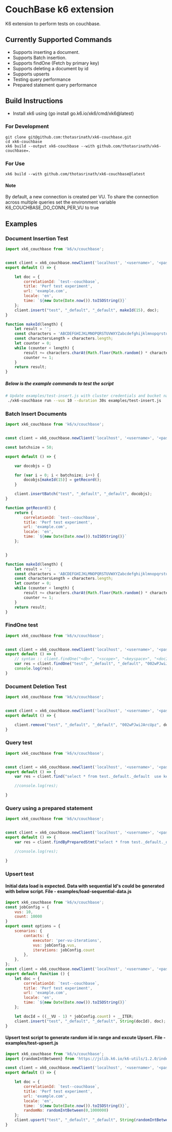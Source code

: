 # CouchBase k6 extension

K6 extension to perform tests on couchbase.

## Currently Supported Commands

- Supports inserting a document.
- Supports Batch insertion.
- Supports findOne (Fetch by primary key)
- Supports deleting a document by id
- Supports upserts
- Testing query performance
- Prepared statement query performance

## Build Instructions

- Install xk6 using (go install go.k6.io/xk6/cmd/xk6@latest)
### For Development
```shell
git clone git@github.com:thotasrinath/xk6-couchbase.git
cd xk6-couchbase
xk6 build --output xk6-couchbase --with github.com/thotasrinath/xk6-couchbase=.
```
### For Use
```shell
xk6 build --with github.com/thotasrinath/xk6-couchbase@latest
```

#### Note

By default, a new connection is created per VU.
To share the connection across multiple queries set the environment variable K6_COUCHBASE_DO_CONN_PER_VU to true

## Examples
### Document Insertion Test
```js
import xk6_couchbase from 'k6/x/couchbase';


const client = xk6_couchbase.newClient('localhost', '<username>', '<password>');
export default () => {

    let doc = {
        correlationId: `test--couchbase`,
        title: 'Perf test experiment',
        url: 'example.com',
        locale: 'en',
        time: `${new Date(Date.now()).toISOString()}`
    };
    client.insert("test", "_default", "_default", makeId(15), doc);
}

function makeId(length) {
    let result = '';
    const characters = 'ABCDEFGHIJKLMNOPQRSTUVWXYZabcdefghijklmnopqrstuvwxyz0123456789';
    const charactersLength = characters.length;
    let counter = 0;
    while (counter < length) {
        result += characters.charAt(Math.floor(Math.random() * charactersLength));
        counter += 1;
    }
    return result;
}

```
##### Below is the example commands to test the script
```bash
# Update examples/test-insert.js with cluster credentials and bucket name
 ./xk6-couchbase run --vus 10 --duration 30s examples/test-insert.js
```

### Batch Insert Documents
```js
import xk6_couchbase from 'k6/x/couchbase';


const client = xk6_couchbase.newClient('localhost', '<username>', '<password>');

const batchsize = 50;

export default () => {

    var docobjs = {}

    for (var i = 0; i < batchsize; i++) {
        docobjs[makeId(15)] = getRecord();
    }

    client.insertBatch("test", "_default", "_default", docobjs);
}

function getRecord() {
    return {
        correlationId: `test--couchbase`,
        title: 'Perf test experiment',
        url: 'example.com',
        locale: 'en',
        time: `${new Date(Date.now()).toISOString()}`
    };


}

function makeId(length) {
    let result = '';
    const characters = 'ABCDEFGHIJKLMNOPQRSTUVWXYZabcdefghijklmnopqrstuvwxyz0123456789';
    const charactersLength = characters.length;
    let counter = 0;
    while (counter < length) {
        result += characters.charAt(Math.floor(Math.random() * charactersLength));
        counter += 1;
    }
    return result;
}

```
### FindOne test
```js
import xk6_couchbase from 'k6/x/couchbase';


const client = xk6_couchbase.newClient('localhost', '<username>', '<password>');
export default () => {
    // syntax :: client.findOne("<db>", "<scope>", "<keyspace>", "<docId>");
    var res = client.findOne("test", "_default", "_default", "002wPJwiJArcUpz");
    console.log(res);
}

```

### Document Deletion Test
```js
import xk6_couchbase from 'k6/x/couchbase';


const client = xk6_couchbase.newClient('localhost', '<username>', '<password>');
export default () => {

    client.remove("test", "_default", "_default", "002wPJwiJArcUpz", doc);
}

```

### Query test
```js
import xk6_couchbase from 'k6/x/couchbase';


const client = xk6_couchbase.newClient('localhost', '<username>', '<password>');
export default () => {
    var res = client.find("select * from test._default._default  use keys \"00096zszpZaT47X\"");

    //console.log(res);

}
```

### Query using a prepared statement 
```js
import xk6_couchbase from 'k6/x/couchbase';


const client = xk6_couchbase.newClient('localhost', '<username>', '<password>');
export default () => {
    var res = client.findByPreparedStmt("select * from test._default._default  use keys \"00096zszpZaT47X\"");

    //console.log(res);

}
```

### Upsert test
#### Initial data load is expected. Data with sequential Id's could be generated with below script. File - examples/load-sequential-data.js

```js
import xk6_couchbase from 'k6/x/couchbase';
const jobConfig = {
    vus: 10,
    count: 10000
}
export const options = {
    scenarios: {
        contacts: {
            executor: 'per-vu-iterations',
            vus: jobConfig.vus,
            iterations: jobConfig.count
        },
    },
};
const client = xk6_couchbase.newClient('localhost', '<username>', '<password>');
export default function () {
    let doc = {
        correlationId: `test--couchbase`,
        title: 'Perf test experiment',
        url: 'example.com',
        locale: 'en',
        time: `${new Date(Date.now()).toISOString()}`
    };

    let docId = ((__VU - 1) * jobConfig.count) + __ITER;
    client.insert("test", "_default", "_default", String(docId), doc);
}
```
#### Upsert test script to generate random id in range and excute Upsert. File - examples/test-upsert.js
```js
import xk6_couchbase from 'k6/x/couchbase';
import {randomIntBetween} from 'https://jslib.k6.io/k6-utils/1.2.0/index.js';

const client = xk6_couchbase.newClient('localhost', '<username>', '<password>');
export default () => {

    let doc = {
        correlationId: `test--couchbase`,
        title: 'Perf test experiment',
        url: 'example.com',
        locale: 'en',
        time: `${new Date(Date.now()).toISOString()}`,
        randomNo: randomIntBetween(0,1000000)
    };
    client.upsert("test", "_default", "_default", String(randomIntBetween(0, 100000)), doc);
}
```
